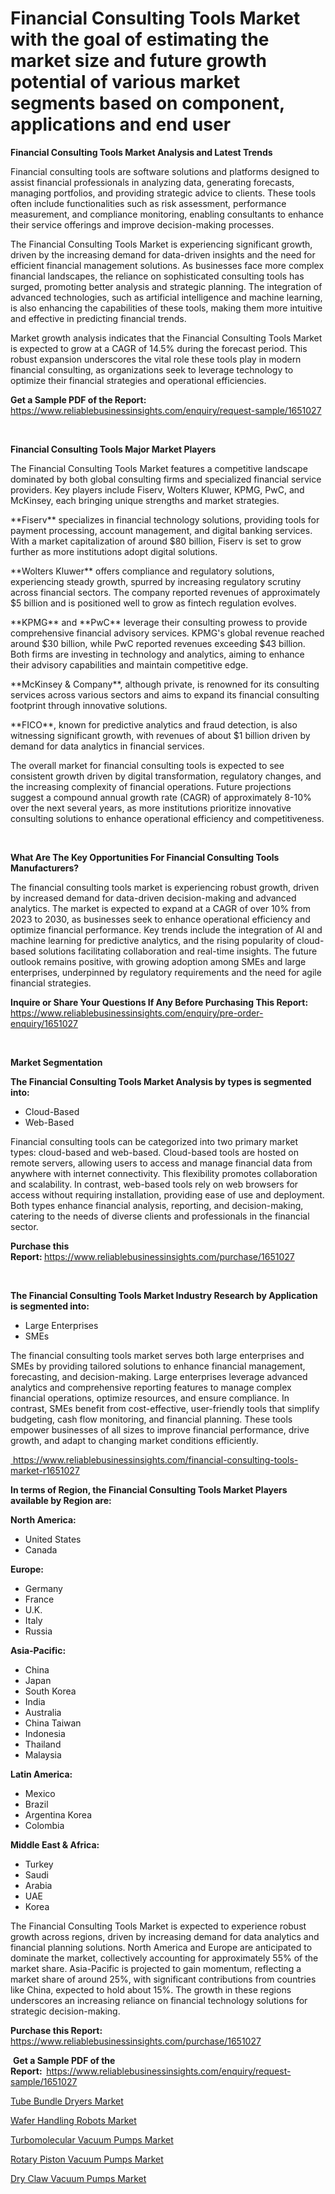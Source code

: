 <p><h1>Financial Consulting Tools Market with the goal of estimating the market size and future growth potential of various market segments based on component, applications and end user</h1></p><p><strong>Financial Consulting Tools Market Analysis and Latest Trends</strong></p>
<p><p>Financial consulting tools are software solutions and platforms designed to assist financial professionals in analyzing data, generating forecasts, managing portfolios, and providing strategic advice to clients. These tools often include functionalities such as risk assessment, performance measurement, and compliance monitoring, enabling consultants to enhance their service offerings and improve decision-making processes.</p><p>The Financial Consulting Tools Market is experiencing significant growth, driven by the increasing demand for data-driven insights and the need for efficient financial management solutions. As businesses face more complex financial landscapes, the reliance on sophisticated consulting tools has surged, promoting better analysis and strategic planning. The integration of advanced technologies, such as artificial intelligence and machine learning, is also enhancing the capabilities of these tools, making them more intuitive and effective in predicting financial trends.</p><p>Market growth analysis indicates that the Financial Consulting Tools Market is expected to grow at a CAGR of 14.5% during the forecast period. This robust expansion underscores the vital role these tools play in modern financial consulting, as organizations seek to leverage technology to optimize their financial strategies and operational efficiencies.</p></p>
<p><strong>Get a Sample PDF of the Report:&nbsp;</strong> <a href="https://www.reliablebusinessinsights.com/enquiry/request-sample/1651027?utm_campaign=2794&utm_medium=2&utm_source=Github&utm_content=ia&utm_term=23032025&utm_id=financial-consulting-tools">https://www.reliablebusinessinsights.com/enquiry/request-sample/1651027</a></p>
<p>&nbsp;</p>
<p><strong>Financial Consulting Tools Major Market Players</strong></p>
<p><p>The Financial Consulting Tools Market features a competitive landscape dominated by both global consulting firms and specialized financial service providers. Key players include Fiserv, Wolters Kluwer, KPMG, PwC, and McKinsey, each bringing unique strengths and market strategies.</p><p>**Fiserv** specializes in financial technology solutions, providing tools for payment processing, account management, and digital banking services. With a market capitalization of around $80 billion, Fiserv is set to grow further as more institutions adopt digital solutions.</p><p>**Wolters Kluwer** offers compliance and regulatory solutions, experiencing steady growth, spurred by increasing regulatory scrutiny across financial sectors. The company reported revenues of approximately $5 billion and is positioned well to grow as fintech regulation evolves.</p><p>**KPMG** and **PwC** leverage their consulting prowess to provide comprehensive financial advisory services. KPMG's global revenue reached around $30 billion, while PwC reported revenues exceeding $43 billion. Both firms are investing in technology and analytics, aiming to enhance their advisory capabilities and maintain competitive edge.</p><p>**McKinsey & Company**, although private, is renowned for its consulting services across various sectors and aims to expand its financial consulting footprint through innovative solutions.</p><p>**FICO**, known for predictive analytics and fraud detection, is also witnessing significant growth, with revenues of about $1 billion driven by demand for data analytics in financial services.</p><p>The overall market for financial consulting tools is expected to see consistent growth driven by digital transformation, regulatory changes, and the increasing complexity of financial operations. Future projections suggest a compound annual growth rate (CAGR) of approximately 8-10% over the next several years, as more institutions prioritize innovative consulting solutions to enhance operational efficiency and competitiveness.</p></p>
<p>&nbsp;</p>
<p><strong>What Are The Key Opportunities For Financial Consulting Tools Manufacturers?</strong></p>
<p><p>The financial consulting tools market is experiencing robust growth, driven by increased demand for data-driven decision-making and advanced analytics. The market is expected to expand at a CAGR of over 10% from 2023 to 2030, as businesses seek to enhance operational efficiency and optimize financial performance. Key trends include the integration of AI and machine learning for predictive analytics, and the rising popularity of cloud-based solutions facilitating collaboration and real-time insights. The future outlook remains positive, with growing adoption among SMEs and large enterprises, underpinned by regulatory requirements and the need for agile financial strategies.</p></p>
<p><strong>Inquire or Share Your Questions If Any Before Purchasing This Report:</strong> <a href="https://www.reliablebusinessinsights.com/enquiry/pre-order-enquiry/1651027?utm_campaign=2794&utm_medium=2&utm_source=Github&utm_content=ia&utm_term=23032025&utm_id=financial-consulting-tools">https://www.reliablebusinessinsights.com/enquiry/pre-order-enquiry/1651027</a></p>
<p>&nbsp;</p>
<p><strong>Market Segmentation</strong></p>
<p><strong>The Financial Consulting Tools Market Analysis by types is segmented into:</strong></p>
<p><ul><li>Cloud-Based</li><li>Web-Based</li></ul></p>
<p><p>Financial consulting tools can be categorized into two primary market types: cloud-based and web-based. Cloud-based tools are hosted on remote servers, allowing users to access and manage financial data from anywhere with internet connectivity. This flexibility promotes collaboration and scalability. In contrast, web-based tools rely on web browsers for access without requiring installation, providing ease of use and deployment. Both types enhance financial analysis, reporting, and decision-making, catering to the needs of diverse clients and professionals in the financial sector.</p></p>
<p><strong>Purchase this Report:&nbsp;</strong><a href="https://www.reliablebusinessinsights.com/purchase/1651027?utm_campaign=2794&utm_medium=2&utm_source=Github&utm_content=ia&utm_term=23032025&utm_id=financial-consulting-tools">https://www.reliablebusinessinsights.com/purchase/1651027</a></p>
<p>&nbsp;</p>
<p><strong>The Financial Consulting Tools Market Industry Research by Application is segmented into:</strong></p>
<p><ul><li>Large Enterprises</li><li>SMEs</li></ul></p>
<p><p>The financial consulting tools market serves both large enterprises and SMEs by providing tailored solutions to enhance financial management, forecasting, and decision-making. Large enterprises leverage advanced analytics and comprehensive reporting features to manage complex financial operations, optimize resources, and ensure compliance. In contrast, SMEs benefit from cost-effective, user-friendly tools that simplify budgeting, cash flow monitoring, and financial planning. These tools empower businesses of all sizes to improve financial performance, drive growth, and adapt to changing market conditions efficiently.</p></p>
<p><a href="https://www.reliablebusinessinsights.com/financial-consulting-tools-market-r1651027?utm_campaign=2794&utm_medium=2&utm_source=Github&utm_content=ia&utm_term=23032025&utm_id=financial-consulting-tools">&nbsp;https://www.reliablebusinessinsights.com/financial-consulting-tools-market-r1651027</a></p>
<p><strong>In terms of Region, the Financial Consulting Tools Market Players available by Region are:</strong></p>
<p>
    <p> <strong> North America: </strong>
        <ul>
            <li>United States</li>
            <li>Canada</li>
        </ul>
        </p> 
    <p> <strong> Europe: </strong>
        <ul>
            <li>Germany</li>
            <li>France</li>
            <li>U.K.</li>
            <li>Italy</li>
            <li>Russia</li>
        </ul>
        </p> 
    <p> <strong> Asia-Pacific: </strong>
        <ul>
            <li>China</li>
            <li>Japan</li>
            <li>South Korea</li>
            <li>India</li>
            <li>Australia</li>
            <li>China Taiwan</li>
            <li>Indonesia</li>
            <li>Thailand</li>
            <li>Malaysia</li>
        </ul>
        </p> 
    <p> <strong> Latin America: </strong>
        <ul>
            <li>Mexico</li>
            <li>Brazil</li>
            <li>Argentina Korea</li>
            <li>Colombia</li>
        </ul>
        </p> 
    <p> <strong> Middle East & Africa: </strong>
        <ul>
            <li>Turkey</li>
            <li>Saudi</li>
            <li>Arabia</li>
            <li>UAE</li>
            <li>Korea</li>
        </ul>
    </p>
    </p>
<p><p>The Financial Consulting Tools Market is expected to experience robust growth across regions, driven by increasing demand for data analytics and financial planning solutions. North America and Europe are anticipated to dominate the market, collectively accounting for approximately 55% of the market share. Asia-Pacific is projected to gain momentum, reflecting a market share of around 25%, with significant contributions from countries like China, expected to hold about 15%. The growth in these regions underscores an increasing reliance on financial technology solutions for strategic decision-making.</p></p>
<p><strong>Purchase this Report: </strong><a href="https://www.reliablebusinessinsights.com/purchase/1651027?utm_campaign=2794&utm_medium=2&utm_source=Github&utm_content=ia&utm_term=23032025&utm_id=financial-consulting-tools">https://www.reliablebusinessinsights.com/purchase/1651027</a></p>
<p>&nbsp;<strong>Get a Sample PDF of the Report:&nbsp;&nbsp;</strong><a href="https://www.reliablebusinessinsights.com/enquiry/request-sample/1651027?utm_campaign=2794&utm_medium=2&utm_source=Github&utm_content=ia&utm_term=23032025&utm_id=financial-consulting-tools">https://www.reliablebusinessinsights.com/enquiry/request-sample/1651027</a></p>
<p><strong></strong></p>
<p><p><a href="https://www.linkedin.com/pulse/global-tube-bundle-dryers-market-trends-forecasts-strategic-1urbf?utm_campaign=2794&utm_medium=2&utm_source=Github&utm_content=ia&utm_term=23032025&utm_id=financial-consulting-tools">Tube Bundle Dryers Market</a></p><p><a href="https://www.linkedin.com/pulse/wafer-handling-robots-market-report-exploring-growth-trends-rquzf?utm_campaign=2794&utm_medium=2&utm_source=Github&utm_content=ia&utm_term=23032025&utm_id=financial-consulting-tools">Wafer Handling Robots Market</a></p><p><a href="https://www.linkedin.com/pulse/market-insights-turbomolecular-vacuum-pumpsmarket-trends-past-syxwf?utm_campaign=2794&utm_medium=2&utm_source=Github&utm_content=ia&utm_term=23032025&utm_id=financial-consulting-tools">Turbomolecular Vacuum Pumps Market</a></p><p><a href="https://www.linkedin.com/pulse/revenue-insights-rotary-piston-vacuum-pumps-market-144-b5ngf?utm_campaign=2794&utm_medium=2&utm_source=Github&utm_content=ia&utm_term=23032025&utm_id=financial-consulting-tools">Rotary Piston Vacuum Pumps Market</a></p><p><a href="https://www.linkedin.com/pulse/dry-claw-vacuum-pumps-market-growth-forecast-size-projected-ofwpf?utm_campaign=2794&utm_medium=2&utm_source=Github&utm_content=ia&utm_term=23032025&utm_id=financial-consulting-tools">Dry Claw Vacuum Pumps Market</a></p></p>